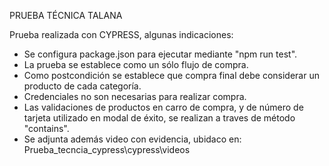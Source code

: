 PRUEBA TÉCNICA TALANA

Prueba realizada con CYPRESS, algunas indicaciones:
- Se configura package.json para ejecutar mediante "npm run test".
- La prueba se establece como un sólo flujo de compra.
- Como postcondición se establece que compra final debe considerar un producto de cada categoría.
- Credenciales no son necesarias para realizar compra.
- Las validaciones de productos en carro de compra, y de número de tarjeta utilizado en modal de éxito, se realizan a traves de método "contains".
- Se adjunta además video con evidencia, ubidaco en: Prueba_tecncia_cypress\cypress\videos
